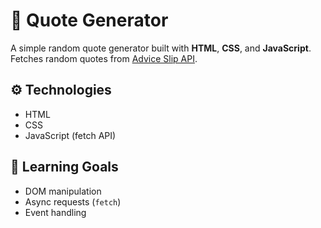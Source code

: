 # 🎯 Quote Generator

A simple random quote generator built with **HTML**, **CSS**, and **JavaScript**.  
Fetches random quotes from [Advice Slip API](https://api.adviceslip.com/advice).

## ⚙️ Technologies
- HTML
- CSS
- JavaScript (fetch API)

## 🧠 Learning Goals
- DOM manipulation
- Async requests (`fetch`)
- Event handling